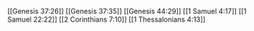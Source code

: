 [[Genesis 37:26]]
[[Genesis 37:35]]
[[Genesis 44:29]]
[[1 Samuel 4:17]]
[[1 Samuel 22:22]]
[[2 Corinthians 7:10]]
[[1 Thessalonians 4:13]]
